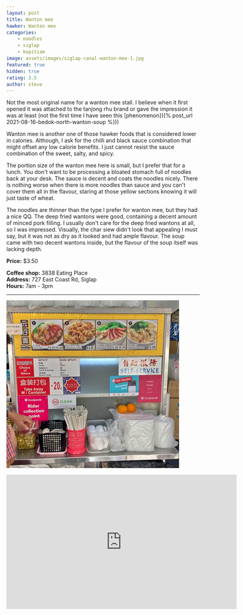 ```yaml
---
layout: post
title: Wanton mee
hawker: Wanton mee
categories: 
    - noodles
    - siglap
    - kopitiam
image: assets/images/siglap-canal-wanton-mee-1.jpg
featured: true
hidden: true
rating: 3.5
author: steve
---
```


Not the most original name for a wanton mee stall. I believe when it first opened it was attached to the tanjong rhu brand or gave the impression it was at least (not the first time I have seen this [phenomenon]({% post_url 2021-08-16-bedok-north-wanton-soup %}))

Wanton mee is another one of those hawker foods that is considered lower in calories. Although, I ask for the chilli and black sauce combination that might offset any low calorie benefits. I just cannot resist the sauce combination of the sweet, salty, and spicy.

The portion size of the wanton mee here is small, but I prefer that for a lunch. You don't want to be processing a bloated stomach full of noodles back at your desk. The sauce is decent and coats the noodles nicely. There is nothing worse when there is more noodles than sauce and you can't cover them all in the flavour, staring at those yellow sections knowing it will just taste of wheat.

The noodles are thinner than the type I prefer for wanton mee, but they had a nice QQ. The deep fried wantons were good, containing a decent amount of minced pork filling. I usually don't care for the deep fried wantons at all, so I was impressed. Visually, the char siew didn't look that appealing I must say, but it was not as dry as it looked and had ample flavour. The soup came with two decent wantons inside, but the flavour of the soup itself was lacking depth.

**Price:** $3.50  

**Coffee shop:** 3838 Eating Place  
**Address:** 727 East Coast Rd, Siglap  
**Hours:** 7am - 3pm  

***  

![Wanton mee eating place 3838](/assets/images/siglap-canal-wanton-mee-2.jpg "Wanton mee eating place 3838")

<iframe src="https://www.google.com/maps/embed?pb=!1m18!1m12!1m3!1d63820.505852643255!2d103.85321305973495!3d1.3061648049111076!2m3!1f0!2f0!3f0!3m2!1i1024!2i768!4f13.1!3m3!1m2!1s0x31da22a47e1522c9%3A0x7569cd8d5d5a375d!2s3838%20Eating%20Place!5e0!3m2!1sen!2ssg!4v1645501139334!5m2!1sen!2ssg" width="600" height="350" style="border:0;" allowfullscreen="" loading="lazy"></iframe>
